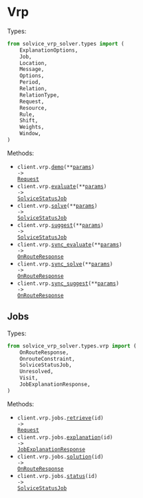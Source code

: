 # Vrp

Types:

```python
from solvice_vrp_solver.types import (
    ExplanationOptions,
    Job,
    Location,
    Message,
    Options,
    Period,
    Relation,
    RelationType,
    Request,
    Resource,
    Rule,
    Shift,
    Weights,
    Window,
)
```

Methods:

- <code title="get /v2/vrp/demo">client.vrp.<a href="./src/solvice_vrp_solver/resources/vrp/vrp.py">demo</a>(\*\*<a href="src/solvice_vrp_solver/types/vrp_demo_params.py">params</a>) -> <a href="./src/solvice_vrp_solver/types/request.py">Request</a></code>
- <code title="post /v2/vrp/evaluate">client.vrp.<a href="./src/solvice_vrp_solver/resources/vrp/vrp.py">evaluate</a>(\*\*<a href="src/solvice_vrp_solver/types/vrp_evaluate_params.py">params</a>) -> <a href="./src/solvice_vrp_solver/types/vrp/solvice_status_job.py">SolviceStatusJob</a></code>
- <code title="post /v2/vrp/solve">client.vrp.<a href="./src/solvice_vrp_solver/resources/vrp/vrp.py">solve</a>(\*\*<a href="src/solvice_vrp_solver/types/vrp_solve_params.py">params</a>) -> <a href="./src/solvice_vrp_solver/types/vrp/solvice_status_job.py">SolviceStatusJob</a></code>
- <code title="post /v2/vrp/suggest">client.vrp.<a href="./src/solvice_vrp_solver/resources/vrp/vrp.py">suggest</a>(\*\*<a href="src/solvice_vrp_solver/types/vrp_suggest_params.py">params</a>) -> <a href="./src/solvice_vrp_solver/types/vrp/solvice_status_job.py">SolviceStatusJob</a></code>
- <code title="post /v2/vrp/sync/evaluate">client.vrp.<a href="./src/solvice_vrp_solver/resources/vrp/vrp.py">sync_evaluate</a>(\*\*<a href="src/solvice_vrp_solver/types/vrp_sync_evaluate_params.py">params</a>) -> <a href="./src/solvice_vrp_solver/types/vrp/on_route_response.py">OnRouteResponse</a></code>
- <code title="post /v2/vrp/sync/solve">client.vrp.<a href="./src/solvice_vrp_solver/resources/vrp/vrp.py">sync_solve</a>(\*\*<a href="src/solvice_vrp_solver/types/vrp_sync_solve_params.py">params</a>) -> <a href="./src/solvice_vrp_solver/types/vrp/on_route_response.py">OnRouteResponse</a></code>
- <code title="post /v2/vrp/sync/suggest">client.vrp.<a href="./src/solvice_vrp_solver/resources/vrp/vrp.py">sync_suggest</a>(\*\*<a href="src/solvice_vrp_solver/types/vrp_sync_suggest_params.py">params</a>) -> <a href="./src/solvice_vrp_solver/types/vrp/on_route_response.py">OnRouteResponse</a></code>

## Jobs

Types:

```python
from solvice_vrp_solver.types.vrp import (
    OnRouteResponse,
    OnrouteConstraint,
    SolviceStatusJob,
    Unresolved,
    Visit,
    JobExplanationResponse,
)
```

Methods:

- <code title="get /v2/vrp/jobs/{id}">client.vrp.jobs.<a href="./src/solvice_vrp_solver/resources/vrp/jobs.py">retrieve</a>(id) -> <a href="./src/solvice_vrp_solver/types/request.py">Request</a></code>
- <code title="get /v2/vrp/jobs/{id}/explanation">client.vrp.jobs.<a href="./src/solvice_vrp_solver/resources/vrp/jobs.py">explanation</a>(id) -> <a href="./src/solvice_vrp_solver/types/vrp/job_explanation_response.py">JobExplanationResponse</a></code>
- <code title="get /v2/vrp/jobs/{id}/solution">client.vrp.jobs.<a href="./src/solvice_vrp_solver/resources/vrp/jobs.py">solution</a>(id) -> <a href="./src/solvice_vrp_solver/types/vrp/on_route_response.py">OnRouteResponse</a></code>
- <code title="get /v2/vrp/jobs/{id}/status">client.vrp.jobs.<a href="./src/solvice_vrp_solver/resources/vrp/jobs.py">status</a>(id) -> <a href="./src/solvice_vrp_solver/types/vrp/solvice_status_job.py">SolviceStatusJob</a></code>
